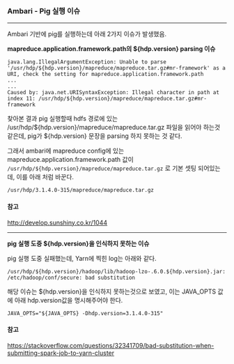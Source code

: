 ### Ambari - Pig 실행 이슈

<hr>
Ambari 기반에 pig를 실행하는데 아래 2가지 이슈가 발생했음.



**mapreduce.application.framework.path의 ${hdp.version} parsing 이슈**

```
java.lang.IllegalArgumentException: Unable to parse '/usr/hdp/${hdp.version}/mapreduce/mapreduce.tar.gz#mr-framework' as a URI, check the setting for mapreduce.application.framework.path
...
...
Caused by: java.net.URISyntaxException: Illegal character in path at index 11: /usr/hdp/${hdp.version}/mapreduce/mapreduce.tar.gz#mr-framework
```


찾아본 결과 pig 실행할때 hdfs 경로에 있는 /usr/hdp/${hdp.version}/mapreduce/mapreduce.tar.gz 파일을 읽어야 하는것 같은데, pig가 ${hdp.version} 문장을 parsing 하지 못하는 것 같다.



그래서 ambari에 mapreduce config에 있는 mapreduce.application.framework.path 값이 `/usr/hdp/${hdp.version}/mapreduce/mapreduce.tar.gz` 로 기본 셋팅 되어있는데, 이를 아래 처럼 바꾼다.

`/usr/hdp/3.1.4.0-315/mapreduce/mapreduce.tar.gz`



#### 참고

http://develop.sunshiny.co.kr/1044



<hr>



**pig 실행 도중 ${hdp.version}을 인식하지 못하는 이슈**

pig 실행 도중 실패했는데, Yarn에 찍힌 log는 아래와 같다.

```
/usr/hdp/${hdp.version}/hadoop/lib/hadoop-lzo-.6.0.${hdp.version}.jar:
/etc/hadoop/conf/secure: bad substitution
```



해당 이슈는 ${hdp.version}을 인식하지 못하는것으로 보였고, 이는 JAVA_OPTS 값에 아래 hdp.version값을 명시해주어야 한다.

`JAVA_OPTS="${JAVA_OPTS} -Dhdp.version=3.1.4.0-315"`



#### 참고

https://stackoverflow.com/questions/32341709/bad-substitution-when-submitting-spark-job-to-yarn-cluster









